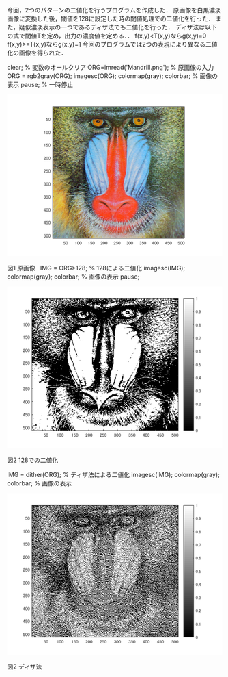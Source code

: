 今回，2つのパターンの二値化を行うプログラムを作成した．
原画像を白黒濃淡画像に変換した後，閾値を128に設定した時の閾値処理での二値化を行った．
また，疑似濃淡表示の一つであるディザ法でも二値化を行った．
ディザ法は以下の式で閾値Tを定め，出力の濃度値を定める．．
f(x,y)<T(x,y)ならg(x,y)=0
f(x,y)>=T(x,y)ならg(x,y)=1
今回のプログラムでは2つの表現により異なる二値化の画像を得られた．

clear; % 変数のオールクリア
ORG=imread('Mandrill.png'); % 原画像の入力
ORG = rgb2gray(ORG);
imagesc(ORG); colormap(gray); colorbar; % 画像の表示
pause; % 一時停止

![原画像](画像処理画像/課題1p1.png)

  図1 原画像
  
IMG = ORG>128; % 128による二値化
imagesc(IMG); colormap(gray); colorbar; % 画像の表示
pause;

![128](画像処理画像/課題6p1.png)

  図2 128での二値化
  
IMG = dither(ORG); % ディザ法による二値化
imagesc(IMG); colormap(gray); colorbar; % 画像の表示

![ディザ法](画像処理画像/課題6p2.png)

  図2 ディザ法
  
